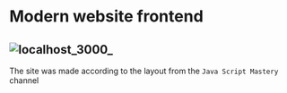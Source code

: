 # Modern website frontend
![localhost_3000_](https://user-images.githubusercontent.com/119615724/216590536-8797213c-cdbf-455d-95b3-1bbbbf132320.png)
---
The site was made according to the layout from the `Java Script Mastery` channel
